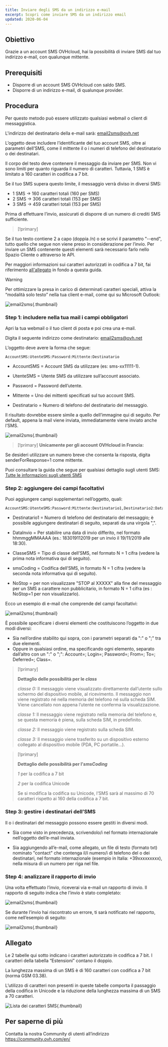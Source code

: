 ```yaml
---
title: Inviare degli SMS da un indirizzo e-mail
excerpt: Scopri come inviare SMS da un indirizzo email
updated: 2020-06-04
---
```



## Obiettivo

Grazie a un account SMS OVHcloud, hai la possibilità di inviare SMS dal tuo indirizzo e-mail, con qualunque mittente.

## Prerequisiti

- Disporre di un account SMS OVHcloud con saldo SMS.
- Disporre di un indirizzo e-mail, di qualunque provider.


## Procedura

Per questo metodo può essere utilizzato qualsiasi webmail o client di messaggistica.

L'indirizzo del destinatario della e-mail sarà: email2sms@ovh.net

L’oggetto deve includere l’identificante del tuo account SMS, oltre ai parametri dell’SMS, come il mittente il o i numeri di telefono del destinatario o dei destinatari.

Il corpo del testo deve contenere il messaggio da inviare per SMS. Non vi sono limiti per quanto riguarda il numero di caratteri. Tuttavia, 1 SMS è limitato a 160 caratteri in codifica a 7 bit.

Se il tuo SMS supera questo limite, il messaggio verrà diviso in diversi SMS:

- 1 SMS -> 160 caratteri totali (160 per SMS)
- 2 SMS -> 306 caratteri totali (153 per SMS)
- 3 SMS -> 459 caratteri totali (153 per SMS)

Prima di effettuare l’invio, assicurati di disporre di un numero di crediti SMS sufficiente.

> [!primary]
>
Se il tuo testo contiene 2 a capo (doppia /n) o se scrivi il parametro "--end", tutto quello che segue non viene preso in considerazione per l’invio.
Per inviare un SMS contenente questi elementi sarà necessario farlo nello Spazio Cliente o attraverso le API.
>

Per maggiori informazioni sui caratteri autorizzati in codifica a 7 bit, fai riferimento [all'allegato](./#allegato) in fondo a questa guida.

> [!warning]
>
> Per ottimizzare la presa in carico di determinati caratteri speciali, attiva la “modalità solo testo” nella tua client e-mail, come qui su Microsoft Outlook:
> 
>  ![email2sms](images/plaintext01.png){.thumbnail}
>

### Step 1: includere nella tua mail i campi obbligatori

Apri la tua webmail o il tuo client di posta e poi crea una e-mail. 

Digita il seguente indirizzo come destinatario: email2sms@ovh.net

L’oggetto deve avere la forma che segue: 


```
AccountSMS:UtenteSMS:Password:Mittente:Destinatario
```



- AccountSMS = Account SMS da utilizzare (es: sms-xx11111-1).

- UtenteSMS = Utente SMS da utilizzare sull’account associato.

- Password = Password dell’utente.

- Mittente = Uno dei mittenti specificati sul tuo account SMS.

- Destinatario = Numero di telefono del destinatario del messaggio.

Il risultato dovrebbe essere simile a quello dell’immagine qui di seguito. Per default, appena la mail viene inviata, immediatamente viene inviato anche l’SMS.


![email2sms](images/send-sms-through-email1.png){.thumbnail}

> [!primary]
>**Unicamente per gli account OVHcloud in Francia:**
>
Se desideri utilizzare un numero breve che consenta la risposta, digita senderForResponse=1 come mittente.
>

Puoi consultare la guida che segue per qualsiasi dettaglio sugli utenti SMS: [Tutte le informazioni sugli utenti SMS](/pages/web_cloud/messaging/sms/tout_savoir_sur_les_utilisateurs_sms)


### Step 2: aggiungere dei campi facoltativi

Puoi aggiungere campi supplementari nell’oggetto, quali:


```
AccountSMS:UtenteSMS:Password:Mittente:Destinatario1,Destinatario2:DataInvio:ClasseSMS:smsCoding:NoStop
```



- Destinatario1 = Numero di telefono del destinatario del messaggio; è possibile aggiungere destinatari di seguito, separati da una virgola ",".

- DataInvio = Per stabilire una data di invio differito, nel formato hhmmggMMAAAA (es.: 183019112019 per un invio il 19/11/2019 alle 18:30). 

- ClasseSMS = Tipo di classe dell’SMS, nel formato N = 1 cifra (vedere la prima nota informativa qui di seguito).

- smsCoding = Codifica dell’SMS, in formato N = 1 cifra (vedere la seconda nota informativa qui di seguito).

- NoStop = per non visualizzare "STOP al XXXXX" alla fine del messaggio per un SMS a carattere non pubblicitario, in formato N = 1 cifra (es : NoStop=1 per non visualizzarlo).

Ecco un esempio di e-mail che comprende del campi facoltativi:

![email2sms](images/send-sms-through-email3.png){.thumbnail}

È possibile specificare i diversi elementi che costituiscono l’oggetto in due modi diversi:

- Sia nell’ordine stabilito qui sopra, con i parametri separati da ":" o ";" tra due elementi.
- Oppure in qualsiasi ordine, ma specificando ogni elemento, separato dall’altro con un ":" o ";": Account=; Login=; Password=; From=; To=; Deferred=; Class=.

> [!primary]
>
> **Dettaglio delle possibilità per le *class***
> 
> *classe 0:* Il messaggio viene visualizzato direttamente dall’utente sullo schermo del dispositivo mobile, al ricevimento. Il messaggio non viene registrato né nella memoria del telefono né sulla scheda SIM. Viene cancellato non appena l’utente ne conferma la visualizzazione.
> 
> *classe 1:* Il messaggio viene registrato nella memoria del telefono e, se questa memoria è piena, sulla scheda SIM, in predefinito.
> 
> *classe 2:* Il messaggio viene registrato sulla scheda SIM.
> 
> *classe 3:* Il messaggio viene trasferito su un dispositivo esterno collegato al dispositivo mobile (PDA, PC portatile…).
>

> [!primary]
>
> **Dettaglio delle possibilità per l’*smsCoding***
> 
> *1* per la codifica a 7 bit
> 
> *2* per la codifica Unicode
> 
>Se si modifica la codifica su Unicode, l’SMS sarà al massimo di 70 caratteri rispetto ai 160 della codifica a 7 bit.
>

### Step 3: gestire i destinatari dell’SMS

Il o i destinatari del messaggio possono essere gestiti in diversi modi.


- Sia come visto in precedenza, scrivendolo/i nel formato internazionale nell’oggetto dell’e-mail inviata.

- Sia aggiungendo all’e-mail, come allegato, un file di testo (formato txt) nominato "contact" che contenga il/i numero/i di telefono del o dei destinatari, nel formato internazionale (esempio in Italia: +39xxxxxxxxx), nella misura di un numero per riga nel file.



### Step 4: analizzare il rapporto di invio

Una volta effettuato l’invio, riceverai via e-mail un rapporto di invio. Il rapporto di seguito indica che l’invio è stato completato:

![email2sms](images/send-sms-through-email4.png){.thumbnail}

Se durante l’invio hai riscontrato un errore, ti sarà notificato nel rapporto, come nell’esempio di seguito:

![email2sms](images/send-sms-through-email5.png){.thumbnail}

## Allegato

Le 2 tabelle qui sotto indicano i caratteri autorizzato in codifica a 7 bit. I caratteri della tabella “Estensioni” contano il doppio. 

La lunghezza massima di un SMS è di 160 caratteri con codifica a 7 bit (norma GSM 03.38).

L’utilizzo di caratteri non presenti in queste tabelle comporta il passaggio della codifica in Unicode e la riduzione della lunghezza massima di un SMS a 70 caratteri.

![Lista dei caratteri SMS](images/smsauthorizedcharacters.png){.thumbnail}

## Per saperne di più

Contatta la nostra Community di utenti all’indirizzo <https://community.ovh.com/en/>
